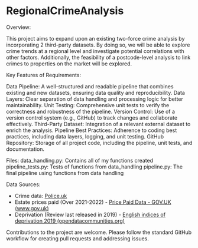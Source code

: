 # RegionalCrimeAnalysis

Overview:

This project aims to expand upon an existing two-force crime analysis by incorporating 2 third-party datasets. By doing so, we will be able to explore crime trends at a regional level and investigate potential correlations with other factors. Additionally, the feasibility of a postcode-level analysis to link crimes to properties on the market will be explored.


Key Features of Requirements:

Data Pipeline: A well-structured and readable pipeline that combines existing and new datasets, ensuring data quality and reproducibility.
Data Layers: Clear separation of data handling and processing logic for better maintainability.
Unit Testing: Comprehensive unit tests to verify the correctness and robustness of the pipeline.
Version Control: Use of a version control system (e.g., GitHub) to track changes and collaborate effectively.
Third-Party Dataset: Integration of a relevant external dataset to enrich the analysis.
Pipeline Best Practices: Adherence to coding best practices, including data layers, logging, and unit testing.
GitHub Repository: Storage of all project code, including the pipeline, unit tests, and documentation.

Files:
data_handling.py: Contains all of my functions created
pipeline_tests.py: Tests of functions from data_handling
pipeline.py: The final pipeline using functions from data handling

Data Sources:
- Crime data: [Police.uk](https://data.police.uk/data/)
- Estate prices paid (Over 2021-2022) - [Price Paid Data - GOV.UK (www.gov.uk)](https://www.gov.uk/government/statistical-data-sets/price-paid-data-downloads#single-file)
- Deprivation (Review last released in 2019) - [English indices of deprivation 2019 (opendatacommunities.org)](https://imd-by-geo.opendatacommunities.org/imd/2019/area)


Contributions to the project are welcome. Please follow the standard GitHub workflow for creating pull requests and addressing issues.
